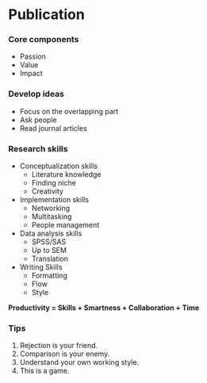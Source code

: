 # Publication

### Core components

- Passion
- Value
- Impact

### Develop ideas
- Focus on the overlapping part
- Ask people
- Read journal articles  


### Research skills

- Conceptualization skills
    - Literature knowledge
    - Finding niche
    - Creativity
- Implementation skills
    - Networking
    - Multitasking
    - People management
- Data analysis skills
    - SPSS/SAS
    - Up to SEM
    - Translation
- Writing Skills
    - Formatting
    - Flow
    - Style
    

**Productivity = Skills + Smartness + Collaboration + Time**

### Tips
1. Rejection is your friend.
2. Comparison is your enemy.
3. Understand your own working style.
4. This is a game.

